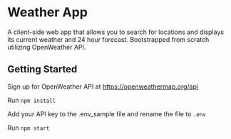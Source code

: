 # Weather App

A client-side web app that allows you to search for locations and displays its current weather and 24 hour forecast. Bootstrapped from scratch utilizing OpenWeather API.

## Getting Started

Sign up for OpenWeather API at https://openweathermap.org/api

Run ``npm install``

Add your API key to the .env_sample file and rename the file to `.env`

Run ``npm start``